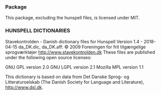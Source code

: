 ### Package

This package, excluding the hunspell files, is licensed under MIT.

### HUNSPELL DICTIONARIES

Stavekontrolden - Danish dictionary files for Hunspell
Version 1.4 - 2018-04-15
da_DK.dic, da_DK.aff: © 2009 Foreningen for frit tilgængelige sprogværktøjer
http://www.stavekontrolden.dk
These files are published under the following open source licenses:

GNU GPL version 2.0
GNU LGPL version 2.1
Mozilla MPL version 1.1

This dictionary is based on data from Det Danske Sprog- og Litteraturselskab
(The Danish Society for Language and Literature), http://www.dsl.dk.
